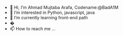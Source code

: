 - 👋 Hi, I’m Ahmad Mujtaba Arafa, Codename:@BadA1M
- 👀 I’m interested in Python, javascript, java
- 🌱 I’m currently learning front-end path
- �
- 📫 How to reach me ...

<!---
Bada1m/Bada1m is a ✨ special ✨ repository because its `README.md` (this file) appears on your GitHub profile.
You can click the Preview link to take a look at your changes.
--->
